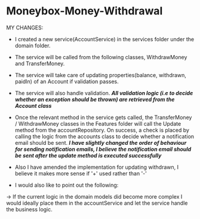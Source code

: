 # Moneybox-Money-Withdrawal

MY CHANGES:

- I created a new service(AccountService) in the services folder under the domain folder.

- The service will be called from the following classes, WithdrawMoney and TransferMoney.

- The service will take care of updating properties(balance, withdrawn, paidIn) of an Account if validation passes.

- The service will also handle validation. 
***All validation logic (i.e to decide whether an exception should be thrown) are retrieved from the Account class***

- Once the relevant method in the service gets called, the TransferMoney / WithdrawMoney classes in the Features folder
will call the Update method from the accountRepository. On success, a check is placed by calling the logic from the accounts
class to decide whether a notification email should be sent.
***I have slightly changed the order of behaviour for sending notification emails, I believe the notification email should be sent 
after the update method is executed successfully***

- Also I have amended the implementation for updating withdrawn, I believe it makes more sense if '+' used rather than '-'

- I would also like to point out the following:

-> If the current logic in the domain models did become more complex I would ideally place them in 
the accountService and let the service handle the business logic.
